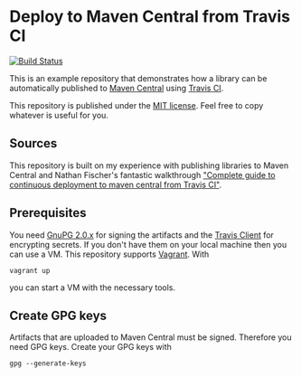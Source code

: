 # Deploy to Maven Central from Travis CI

[![Build Status](https://travis-ci.com/stefanbirkner/travis-deploy-to-maven-central.svg?branch=master)](https://travis-ci.com/stefanbirkner/travis-deploy-to-maven-central)

This is an example repository that demonstrates how a library can be
automatically published to [Maven Central](https://search.maven.org/) using
[Travis CI](https://travis-ci.com).

This repository is published under the
[MIT license](http://opensource.org/licenses/MIT). Feel free to copy whatever
is useful for you.


## Sources

This repository is built on my experience with publishing libraries to Maven
Central and Nathan Fischer's fantastic walkthrough ["Complete guide to
continuous deployment to maven central from Travis CI"](http://www.debonair.io/post/maven-cd/).


## Prerequisites

You need [GnuPG 2.0.x](https://gnupg.org/) for signing the artifacts and the
[Travis Client](https://github.com/travis-ci/travis.rb#readme) for encrypting
secrets. If you don't have them on your local machine then you can use a VM.
This repository supports [Vagrant](https://www.vagrantup.com/). With

    vagrant up

you can start a VM with the necessary tools.


## Create GPG keys

Artifacts that are uploaded to Maven Central must be signed. Therefore you need
GPG keys. Create your GPG keys with

    gpg --generate-keys

